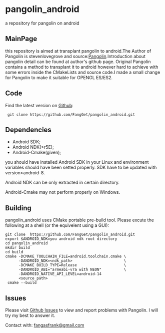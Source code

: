 # pangolin_android
a repository for pangolin on android

## MainPage
this repository is aimed at transplant pangolin to android.The Author of Pangolin is stevenlovegrove and source:[Pangolin](https://github.com/stevenlovegrove/Pangolin).Introduction about pangolin detail can be found at author's github page. Original Pangolin contains a method to transplant it to android however hard to achieve with some errors inside the CMakeLists and source code.I made a small change for Pangolin to make it suitable for OPENGL ES/ES2.

## Code
Find the latest version on [Github](https://github.com):
``` 
 git clone https://github.com/FangGet/pangolin_android.git
```
## Dependencies
* Android SDK;
* Android NDK(>r5E);
* Android-Cmake(given);

you should have installed Android SDK in your Linux and environment variables should have been setted properly. SDK have to be updated with version>android-8.

Android NDK can be only extracted in certain directory.

Android-Cmake may not perform properly on Windows.

## Building
pangolin_android uses CMake portable pre-build tool. Please excute the following at a shell (or the equivelent using a GUI):
```
git clone  https://github.com/FangGet/pangolin_android.git
export $ANDROID_NDK=you android ndk root directory
cd pangolin_android
mkdir build
cd build
cmake -DCMAKE_TOOLCHAIN_FILE=android.toolchain.cmake \
      -DANDROID_NDK=<ndk_path>                       \
      -DCMAKE_BUILD_TYPE=Release                     \
      -DANDROID_ABI="armeabi-v7a with NEON"          \
      -DANDROID_NATIVE_API_LEVEL=android-14
      <source_path>
 cmake --build 
```

## Issues
Please visit [Github Issues](https://github.com/FangGet/pangolin_android/issues) to view and report problems with Pangolin. I will try my best to answer it.

Contact with: fangasfrank@gmail.com
